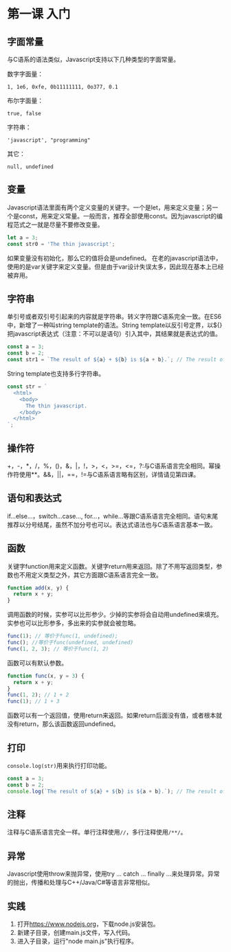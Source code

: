 # 第一课 入门
## 字面常量
与C语系的语法类似，Javascript支持以下几种类型的字面常量。

数字字面量：

	1, 1e6, 0xfe, 0b11111111, 0o377, 0.1
布尔字面量：

	true, false
字符串：

	'javascript', "programming"
其它：

	null, undefined

## 变量
Javascript语法里面有两个定义变量的关键字。一个是let，用来定义变量；另一个是const，用来定义常量。一般而言，推荐全部使用const。因为javascript的编程范式之一就是尽量不要修改变量。
```javascript
let a = 3;
const str0 = 'The thin javascript';
```
如果变量没有初始化，那么它的值将会是undefined。
在老的javascript语法中，使用的是var关键字来定义变量。但是由于var设计失误太多，因此现在基本上已经被弃用。

## 字符串
单引号或者双引号引起来的内容就是字符串。转义字符跟C语系完全一致。在ES6中，新增了一种叫string template的语法。String template以反引号定界，以${}把javascript表达式（注意：不可以是语句）引入其中，其结果就是表达式的值。
```javascript
const a = 3;
const b = 2;
const str1 = `The result of ${a} + ${b} is ${a + b}.`; // The result of 3 + 2 is 5.
```
String template也支持多行字符串。
```javascript
const str = `
  <html>
    <body>
      The thin javascript.
    </body>
  </html>
`;
```

## 操作符
+，-，*，/，%，()，&，|，!，>，<，>=，<=，?:与C语系语言完全相同。幂操作符使用**。&&，||，==，!=与C语系语言略有区别，详情请见第四课。

## 语句和表达式
if…else…，switch…case…, for…，while…等跟C语系语言完全相同。语句末尾推荐以分号结尾，虽然不加分号也可以。表达式语法也与C语系语言基本一致。

## 函数
关键字function用来定义函数。关键字return用来返回。除了不用写返回类型，参数也不用定义类型之外，其它方面跟C语系语言完全一致。
```javascript
function add(x, y) {
  return x + y;
}
```
调用函数的时候，实参可以比形参少。少掉的实参将会自动用undefined来填充。实参也可以比形参多，多出来的实参就会被忽略。
```javascript
func(1); // 等价于func(1, undefined);
func(); //等价于func(undefined, undefined)
func(1, 2, 3); // 等价于func(1, 2)
```
函数可以有默认参数。
```javascript
function func(x, y = 3) {
  return x + y;
}
func(1, 2); // 1 + 2
func(1); // 1 + 3
```
函数可以有一个返回值，使用return来返回。如果return后面没有值，或者根本就没有return，那么该函数返回undefined。

## 打印
`console.log(str)`用来执行打印功能。
```javascript
const a = 3;
const b = 2;
console.log(`The result of ${a} + ${b} is ${a + b}.`); // The result of 3 + 2 is 5.
```
## 注释
注释与C语系语言完全一样。单行注释使用`//`，多行注释使用`/**/`。

## 异常
Javascript使用throw来抛异常，使用try … catch … finally …来处理异常。异常的抛出，传播和处理与C++/Java/C#等语言非常相似。

## 实践
1. 打开<https://www.nodejs.org>，下载node.js安装包。
1. 新建子目录，创建main.js文件，写入代码。
1. 进入子目录，运行"node main.js"执行程序。